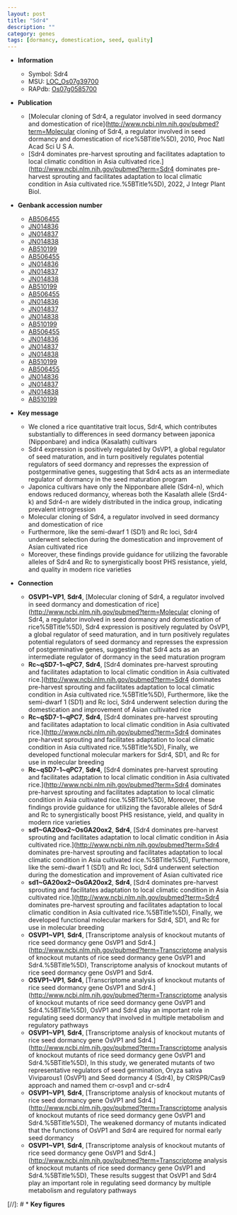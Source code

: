 ```yaml
---
layout: post
title: "Sdr4"
description: ""
category: genes
tags: [dormancy, domestication, seed, quality]
---
```


* **Information**  
    + Symbol: Sdr4  
    + MSU: [LOC_Os07g39700](http://rice.uga.edu/cgi-bin/ORF_infopage.cgi?orf=LOC_Os07g39700)  
    + RAPdb: [Os07g0585700](https://rapdb.dna.affrc.go.jp/locus/?name=Os07g0585700)  

* **Publication**  
    + [Molecular cloning of Sdr4, a regulator involved in seed dormancy and domestication of rice](http://www.ncbi.nlm.nih.gov/pubmed?term=Molecular cloning of Sdr4, a regulator involved in seed dormancy and domestication of rice%5BTitle%5D), 2010, Proc Natl Acad Sci U S A.
    + [Sdr4 dominates pre-harvest sprouting and facilitates adaptation to local climatic condition in Asia cultivated rice.](http://www.ncbi.nlm.nih.gov/pubmed?term=Sdr4 dominates pre-harvest sprouting and facilitates adaptation to local climatic condition in Asia cultivated rice.%5BTitle%5D), 2022, J Integr Plant Biol.

* **Genbank accession number**  
    + [AB506455](http://www.ncbi.nlm.nih.gov/nuccore/AB506455)
    + [JN014836](http://www.ncbi.nlm.nih.gov/nuccore/JN014836)
    + [JN014837](http://www.ncbi.nlm.nih.gov/nuccore/JN014837)
    + [JN014838](http://www.ncbi.nlm.nih.gov/nuccore/JN014838)
    + [AB510199](http://www.ncbi.nlm.nih.gov/nuccore/AB510199)
    + [AB506455](http://www.ncbi.nlm.nih.gov/nuccore/AB506455)
    + [JN014836](http://www.ncbi.nlm.nih.gov/nuccore/JN014836)
    + [JN014837](http://www.ncbi.nlm.nih.gov/nuccore/JN014837)
    + [JN014838](http://www.ncbi.nlm.nih.gov/nuccore/JN014838)
    + [AB510199](http://www.ncbi.nlm.nih.gov/nuccore/AB510199)
    + [AB506455](http://www.ncbi.nlm.nih.gov/nuccore/AB506455)
    + [JN014836](http://www.ncbi.nlm.nih.gov/nuccore/JN014836)
    + [JN014837](http://www.ncbi.nlm.nih.gov/nuccore/JN014837)
    + [JN014838](http://www.ncbi.nlm.nih.gov/nuccore/JN014838)
    + [AB510199](http://www.ncbi.nlm.nih.gov/nuccore/AB510199)
    + [AB506455](http://www.ncbi.nlm.nih.gov/nuccore/AB506455)
    + [JN014836](http://www.ncbi.nlm.nih.gov/nuccore/JN014836)
    + [JN014837](http://www.ncbi.nlm.nih.gov/nuccore/JN014837)
    + [JN014838](http://www.ncbi.nlm.nih.gov/nuccore/JN014838)
    + [AB510199](http://www.ncbi.nlm.nih.gov/nuccore/AB510199)
    + [AB506455](http://www.ncbi.nlm.nih.gov/nuccore/AB506455)
    + [JN014836](http://www.ncbi.nlm.nih.gov/nuccore/JN014836)
    + [JN014837](http://www.ncbi.nlm.nih.gov/nuccore/JN014837)
    + [JN014838](http://www.ncbi.nlm.nih.gov/nuccore/JN014838)
    + [AB510199](http://www.ncbi.nlm.nih.gov/nuccore/AB510199)

* **Key message**  
    + We cloned a rice quantitative trait locus, Sdr4, which contributes substantially to differences in seed dormancy between japonica (Nipponbare) and indica (Kasalath) cultivars
    + Sdr4 expression is positively regulated by OsVP1, a global regulator of seed maturation, and in turn positively regulates potential regulators of seed dormancy and represses the expression of postgerminative genes, suggesting that Sdr4 acts as an intermediate regulator of dormancy in the seed maturation program
    + Japonica cultivars have only the Nipponbare allele (Sdr4-n), which endows reduced dormancy, whereas both the Kasalath allele (Srd4-k) and Sdr4-n are widely distributed in the indica group, indicating prevalent introgression
    + Molecular cloning of Sdr4, a regulator involved in seed dormancy and domestication of rice
    + Furthermore, like the semi-dwarf 1 (SD1) and Rc loci, Sdr4 underwent selection during the domestication and improvement of Asian cultivated rice
    + Moreover, these findings provide guidance for utilizing the favorable alleles of Sdr4 and Rc to synergistically boost PHS resistance, yield, and quality in modern rice varieties

* **Connection**  
    + __OSVP1~VP1__, __Sdr4__, [Molecular cloning of Sdr4, a regulator involved in seed dormancy and domestication of rice](http://www.ncbi.nlm.nih.gov/pubmed?term=Molecular cloning of Sdr4, a regulator involved in seed dormancy and domestication of rice%5BTitle%5D), Sdr4 expression is positively regulated by OsVP1, a global regulator of seed maturation, and in turn positively regulates potential regulators of seed dormancy and represses the expression of postgerminative genes, suggesting that Sdr4 acts as an intermediate regulator of dormancy in the seed maturation program
    + __Rc~qSD7-1~qPC7__, __Sdr4__, [Sdr4 dominates pre-harvest sprouting and facilitates adaptation to local climatic condition in Asia cultivated rice.](http://www.ncbi.nlm.nih.gov/pubmed?term=Sdr4 dominates pre-harvest sprouting and facilitates adaptation to local climatic condition in Asia cultivated rice.%5BTitle%5D),  Furthermore, like the semi-dwarf 1 (SD1) and Rc loci, Sdr4 underwent selection during the domestication and improvement of Asian cultivated rice
    + __Rc~qSD7-1~qPC7__, __Sdr4__, [Sdr4 dominates pre-harvest sprouting and facilitates adaptation to local climatic condition in Asia cultivated rice.](http://www.ncbi.nlm.nih.gov/pubmed?term=Sdr4 dominates pre-harvest sprouting and facilitates adaptation to local climatic condition in Asia cultivated rice.%5BTitle%5D),  Finally, we developed functional molecular markers for Sdr4, SD1, and Rc for use in molecular breeding
    + __Rc~qSD7-1~qPC7__, __Sdr4__, [Sdr4 dominates pre-harvest sprouting and facilitates adaptation to local climatic condition in Asia cultivated rice.](http://www.ncbi.nlm.nih.gov/pubmed?term=Sdr4 dominates pre-harvest sprouting and facilitates adaptation to local climatic condition in Asia cultivated rice.%5BTitle%5D),  Moreover, these findings provide guidance for utilizing the favorable alleles of Sdr4 and Rc to synergistically boost PHS resistance, yield, and quality in modern rice varieties
    + __sd1~GA20ox2~OsGA20ox2__, __Sdr4__, [Sdr4 dominates pre-harvest sprouting and facilitates adaptation to local climatic condition in Asia cultivated rice.](http://www.ncbi.nlm.nih.gov/pubmed?term=Sdr4 dominates pre-harvest sprouting and facilitates adaptation to local climatic condition in Asia cultivated rice.%5BTitle%5D),  Furthermore, like the semi-dwarf 1 (SD1) and Rc loci, Sdr4 underwent selection during the domestication and improvement of Asian cultivated rice
    + __sd1~GA20ox2~OsGA20ox2__, __Sdr4__, [Sdr4 dominates pre-harvest sprouting and facilitates adaptation to local climatic condition in Asia cultivated rice.](http://www.ncbi.nlm.nih.gov/pubmed?term=Sdr4 dominates pre-harvest sprouting and facilitates adaptation to local climatic condition in Asia cultivated rice.%5BTitle%5D),  Finally, we developed functional molecular markers for Sdr4, SD1, and Rc for use in molecular breeding
    + __OSVP1~VP1__, __Sdr4__, [Transcriptome analysis of knockout mutants of rice seed dormancy gene OsVP1 and Sdr4.](http://www.ncbi.nlm.nih.gov/pubmed?term=Transcriptome analysis of knockout mutants of rice seed dormancy gene OsVP1 and Sdr4.%5BTitle%5D), Transcriptome analysis of knockout mutants of rice seed dormancy gene OsVP1 and Sdr4.
    + __OSVP1~VP1__, __Sdr4__, [Transcriptome analysis of knockout mutants of rice seed dormancy gene OsVP1 and Sdr4.](http://www.ncbi.nlm.nih.gov/pubmed?term=Transcriptome analysis of knockout mutants of rice seed dormancy gene OsVP1 and Sdr4.%5BTitle%5D), OsVP1 and Sdr4 play an important role in regulating seed dormancy that involved in multiple metabolism and regulatory pathways
    + __OSVP1~VP1__, __Sdr4__, [Transcriptome analysis of knockout mutants of rice seed dormancy gene OsVP1 and Sdr4.](http://www.ncbi.nlm.nih.gov/pubmed?term=Transcriptome analysis of knockout mutants of rice seed dormancy gene OsVP1 and Sdr4.%5BTitle%5D),  In this study, we generated mutants of two representative regulators of seed germination, Oryza sativa Viviparous1 (OsVP1) and Seed dormancy 4 (Sdr4), by CRISPR/Cas9 approach and named them cr-osvp1 and cr-sdr4
    + __OSVP1~VP1__, __Sdr4__, [Transcriptome analysis of knockout mutants of rice seed dormancy gene OsVP1 and Sdr4.](http://www.ncbi.nlm.nih.gov/pubmed?term=Transcriptome analysis of knockout mutants of rice seed dormancy gene OsVP1 and Sdr4.%5BTitle%5D),  The weakened dormancy of mutants indicated that the functions of OsVP1 and Sdr4 are required for normal early seed dormancy
    + __OSVP1~VP1__, __Sdr4__, [Transcriptome analysis of knockout mutants of rice seed dormancy gene OsVP1 and Sdr4.](http://www.ncbi.nlm.nih.gov/pubmed?term=Transcriptome analysis of knockout mutants of rice seed dormancy gene OsVP1 and Sdr4.%5BTitle%5D),  These results suggest that OsVP1 and Sdr4 play an important role in regulating seed dormancy by multiple metabolism and regulatory pathways

[//]: # * **Key figures**  


